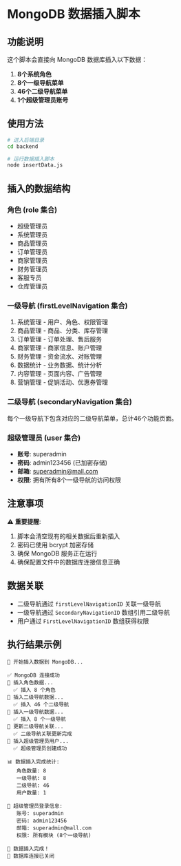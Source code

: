 # MongoDB 数据插入脚本

## 功能说明

这个脚本会直接向 MongoDB 数据库插入以下数据：

1. **8个系统角色**
2. **8个一级导航菜单**
3. **46个二级导航菜单**
4. **1个超级管理员账号**

## 使用方法

```bash
# 进入后端目录
cd backend

# 运行数据插入脚本
node insertData.js
```

## 插入的数据结构

### 角色 (role 集合)
- 超级管理员
- 系统管理员
- 商品管理员
- 订单管理员
- 商家管理员
- 财务管理员
- 客服专员
- 仓库管理员

### 一级导航 (firstLevelNavigation 集合)
1. 系统管理 - 用户、角色、权限管理
2. 商品管理 - 商品、分类、库存管理
3. 订单管理 - 订单处理、售后服务
4. 商家管理 - 商家信息、账户管理
5. 财务管理 - 资金流水、对账管理
6. 数据统计 - 业务数据、统计分析
7. 内容管理 - 页面内容、广告管理
8. 营销管理 - 促销活动、优惠券管理

### 二级导航 (secondaryNavigation 集合)
每个一级导航下包含对应的二级导航菜单，总计46个功能页面。

### 超级管理员 (user 集合)
- **账号**: superadmin
- **密码**: admin123456 (已加密存储)
- **邮箱**: superadmin@mall.com
- **权限**: 拥有所有8个一级导航的访问权限

## 注意事项

⚠️ **重要提醒**:
1. 脚本会清空现有的相关数据后重新插入
2. 密码已使用 bcrypt 加密存储
3. 确保 MongoDB 服务正在运行
4. 确保配置文件中的数据库连接信息正确

## 数据关联

- 二级导航通过 `firstLevelNavigationID` 关联一级导航
- 一级导航通过 `SecondaryNavigationID` 数组引用二级导航
- 用户通过 `FirstLevelNavigationID` 数组获得权限

## 执行结果示例

```
🚀 开始插入数据到 MongoDB...

✅ MongoDB 连接成功
🔧 插入角色数据...
  ✅ 插入 8 个角色
🧭 插入二级导航数据...
  ✅ 插入 46 个二级导航
📁 插入一级导航数据...
  ✅ 插入 8 个一级导航
🔗 更新二级导航关联...
  ✅ 二级导航关联更新完成
👤 插入超级管理员用户...
  ✅ 超级管理员创建成功

📊 数据插入完成统计:
   角色数量: 8
   一级导航: 8
   二级导航: 46
   用户数量: 1

🔐 超级管理员登录信息:
   账号: superadmin
   密码: admin123456
   邮箱: superadmin@mall.com
   权限: 所有模块 (8个一级导航)

🎉 数据插入完成！
📴 数据库连接已关闭
```